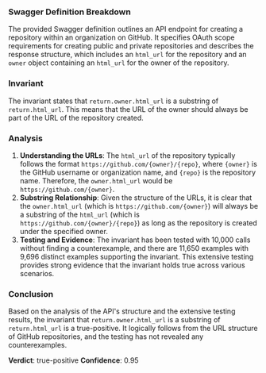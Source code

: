 ### Swagger Definition Breakdown
The provided Swagger definition outlines an API endpoint for creating a repository within an organization on GitHub. It specifies OAuth scope requirements for creating public and private repositories and describes the response structure, which includes an `html_url` for the repository and an `owner` object containing an `html_url` for the owner of the repository.

### Invariant
The invariant states that `return.owner.html_url` is a substring of `return.html_url`. This means that the URL of the owner should always be part of the URL of the repository created.

### Analysis
1. **Understanding the URLs**: The `html_url` of the repository typically follows the format `https://github.com/{owner}/{repo}`, where `{owner}` is the GitHub username or organization name, and `{repo}` is the repository name. Therefore, the `owner.html_url` would be `https://github.com/{owner}`.
2. **Substring Relationship**: Given the structure of the URLs, it is clear that the `owner.html_url` (which is `https://github.com/{owner}`) will always be a substring of the `html_url` (which is `https://github.com/{owner}/{repo}`) as long as the repository is created under the specified owner.
3. **Testing and Evidence**: The invariant has been tested with 10,000 calls without finding a counterexample, and there are 11,650 examples with 9,696 distinct examples supporting the invariant. This extensive testing provides strong evidence that the invariant holds true across various scenarios.

### Conclusion
Based on the analysis of the API's structure and the extensive testing results, the invariant that `return.owner.html_url` is a substring of `return.html_url` is a true-positive. It logically follows from the URL structure of GitHub repositories, and the testing has not revealed any counterexamples. 

**Verdict**: true-positive
**Confidence**: 0.95
